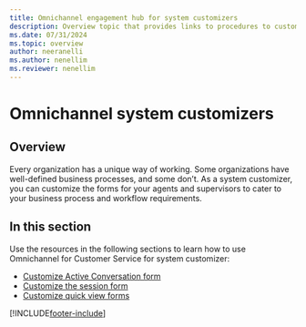 ```yaml
---
title: Omnichannel engagement hub for system customizers
description: Overview topic that provides links to procedures to customize session, quick view, and Active Conversation forms in Omnichannel for Customer Service.
ms.date: 07/31/2024
ms.topic: overview
author: neeranelli
ms.author: nenellim
ms.reviewer: nenellim
---
```

# Omnichannel system customizers


## Overview

Every organization has a unique way of working. Some organizations have well-defined business processes, and some don’t. As a system customizer, you can customize the forms for your agents and supervisors to cater to your business process and workflow requirements.

## In this section

Use the resources in the following sections to learn how to use Omnichannel for Customer Service for system customizer:

- [Customize Active Conversation form](customize-customer-summary.md)
- [Customize the session form](customize-session-form.md)
- [Customize quick view forms](customize-quick-view-form.md)  

[!INCLUDE[footer-include](../../includes/footer-banner.md)]
